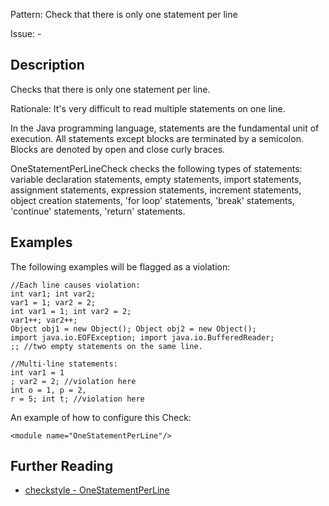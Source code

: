 Pattern: Check that there is only one statement per line

Issue: -

## Description

Checks that there is only one statement per line. 

Rationale: It's very difficult to read multiple statements on one line. 

In the Java programming language, statements are the fundamental unit of execution. All statements except blocks are terminated by a semicolon. Blocks are denoted by open and close curly braces. 

OneStatementPerLineCheck checks the following types of statements: variable declaration statements, empty statements, import statements, assignment statements, expression statements, increment statements, object creation statements, 'for loop' statements, 'break' statements, 'continue' statements, 'return' statements. 

## Examples

The following examples will be flagged as a violation: 
    
    
    //Each line causes violation:
    int var1; int var2;
    var1 = 1; var2 = 2;
    int var1 = 1; int var2 = 2;
    var1++; var2++;
    Object obj1 = new Object(); Object obj2 = new Object();
    import java.io.EOFException; import java.io.BufferedReader;
    ;; //two empty statements on the same line.
    
    //Multi-line statements:
    int var1 = 1
    ; var2 = 2; //violation here
    int o = 1, p = 2,
    r = 5; int t; //violation here
              

An example of how to configure this Check: 
    
    
    <module name="OneStatementPerLine"/>

## Further Reading

* [checkstyle - OneStatementPerLine](http://checkstyle.sourceforge.net/config_coding.html#OneStatementPerLine)